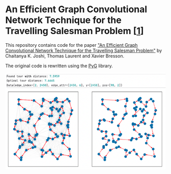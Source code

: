 # An Efficient Graph Convolutional Network Technique for the Travelling Salesman Problem [[1](https://github.com/chaitjo/graph-convnet-tsp)]

This repository contains code for the paper ["An Efficient Graph Convolutional Network Technique for the Travelling Salesman Problem"](https://arxiv.org/abs/1906.01227) by Chaitanya K. Joshi, Thomas Laurent and Xavier Bresson.

The original code is rewritten using the [PyG](https://pytorch-geometric.readthedocs.io/en/latest/index.html) library.


![alt text for screen readers](images/improvement_example.png "Improvement example")